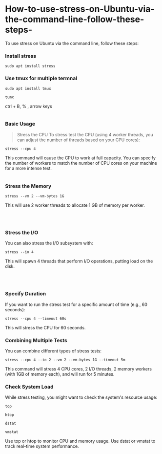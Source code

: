 # How-to-use-stress-on-Ubuntu-via-the-command-line-follow-these-steps-
To use stress on Ubuntu via the command line, follow these steps:

###  Install stress
```
sudo apt install stress
```
### Use tmux for multiple termnal
```
sudo apt install tmux
```
```
tumx
```
ctrl + B, % , arrow keys 
<br>
<br>

###  Basic Usage
>Stress the CPU
To stress test the CPU (using 4 worker threads, you can adjust the number of threads based on your CPU cores):

```
stress --cpu 4
```
This command will cause the CPU to work at full capacity. You can specify the number of workers to match the number of CPU cores on your machine for a more intense test.
<br>
<br>

### Stress the Memory
```
stress --vm 2 --vm-bytes 1G
```
This will use 2 worker threads to allocate 1 GB of memory per worker.

<br>
<br>

### Stress the I/O
You can also stress the I/O subsystem with:
```
stress --io 4
```
This will spawn 4 threads that perform I/O operations, putting load on the disk.

<br>
<br>

### Specify Duration
If you want to run the stress test for a specific amount of time (e.g., 60 seconds):
```
stress --cpu 4 --timeout 60s
```
This will stress the CPU for 60 seconds.

###  Combining Multiple Tests
You can combine different types of stress tests:
```
stress --cpu 4 --io 2 --vm 2 --vm-bytes 1G --timeout 5m
```
This command will stress 4 CPU cores, 2 I/O threads, 2 memory workers (with 1GB of memory each), and will run for 5 minutes.

### Check System Load
While stress testing, you might want to check the system's resource usage:
```
top
```
```
htop
```
```
dstat
```
```
vmstat
```
Use top or htop to monitor CPU and memory usage.
Use dstat or vmstat to track real-time system performance.





















```
